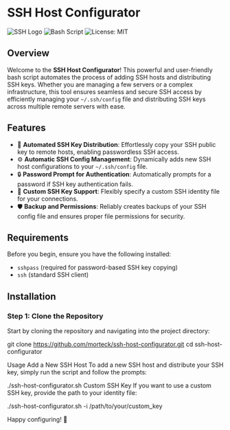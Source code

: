 # SSH Host Configurator

![SSH Logo](https://img.shields.io/badge/SSH-Configurator-blue.svg)
![Bash Script](https://img.shields.io/badge/Bash-Script-brightgreen.svg)
![License: MIT](https://img.shields.io/badge/License-MIT-yellow.svg)

## Overview

Welcome to the **SSH Host Configurator**! This powerful and user-friendly bash script automates the process of adding SSH hosts and distributing SSH keys. Whether you are managing a few servers or a complex infrastructure, this tool ensures seamless and secure SSH access by efficiently managing your `~/.ssh/config` file and distributing SSH keys across multiple remote servers with ease.

## Features

- 🚀 **Automated SSH Key Distribution**: Effortlessly copy your SSH public key to remote hosts, enabling passwordless SSH access.
- ⚙️ **Automatic SSH Config Management**: Dynamically adds new SSH host configurations to your `~/.ssh/config` file.
- 🔒 **Password Prompt for Authentication**: Automatically prompts for a password if SSH key authentication fails.
- 🔑 **Custom SSH Key Support**: Flexibly specify a custom SSH identity file for your connections.
- 🛡️ **Backup and Permissions**: Reliably creates backups of your SSH config file and ensures proper file permissions for security.

## Requirements

Before you begin, ensure you have the following installed:

- `sshpass` (required for password-based SSH key copying)
- `ssh` (standard SSH client)

## Installation

### Step 1: Clone the Repository

Start by cloning the repository and navigating into the project directory:

git clone https://github.com/morteck/ssh-host-configurator.git
cd ssh-host-configurator

Usage
Add a New SSH Host
To add a new SSH host and distribute your SSH key, simply run the script and follow the prompts:

./ssh-host-configurator.sh
Custom SSH Key
If you want to use a custom SSH key, provide the path to your identity file:

./ssh-host-configurator.sh -i /path/to/your/custom_key

Happy configuring! 🎉
